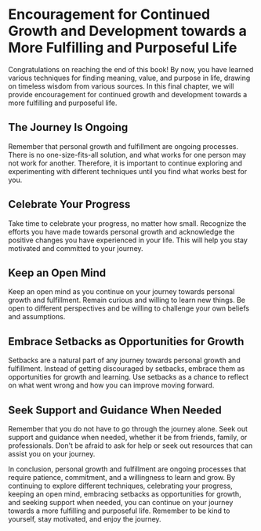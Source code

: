 Encouragement for Continued Growth and Development towards a More Fulfilling and Purposeful Life
========================================================================================================================

Congratulations on reaching the end of this book! By now, you have learned various techniques for finding meaning, value, and purpose in life, drawing on timeless wisdom from various sources. In this final chapter, we will provide encouragement for continued growth and development towards a more fulfilling and purposeful life.

The Journey Is Ongoing
----------------------

Remember that personal growth and fulfillment are ongoing processes. There is no one-size-fits-all solution, and what works for one person may not work for another. Therefore, it is important to continue exploring and experimenting with different techniques until you find what works best for you.

Celebrate Your Progress
-----------------------

Take time to celebrate your progress, no matter how small. Recognize the efforts you have made towards personal growth and acknowledge the positive changes you have experienced in your life. This will help you stay motivated and committed to your journey.

Keep an Open Mind
-----------------

Keep an open mind as you continue on your journey towards personal growth and fulfillment. Remain curious and willing to learn new things. Be open to different perspectives and be willing to challenge your own beliefs and assumptions.

Embrace Setbacks as Opportunities for Growth
--------------------------------------------

Setbacks are a natural part of any journey towards personal growth and fulfillment. Instead of getting discouraged by setbacks, embrace them as opportunities for growth and learning. Use setbacks as a chance to reflect on what went wrong and how you can improve moving forward.

Seek Support and Guidance When Needed
-------------------------------------

Remember that you do not have to go through the journey alone. Seek out support and guidance when needed, whether it be from friends, family, or professionals. Don't be afraid to ask for help or seek out resources that can assist you on your journey.

In conclusion, personal growth and fulfillment are ongoing processes that require patience, commitment, and a willingness to learn and grow. By continuing to explore different techniques, celebrating your progress, keeping an open mind, embracing setbacks as opportunities for growth, and seeking support when needed, you can continue on your journey towards a more fulfilling and purposeful life. Remember to be kind to yourself, stay motivated, and enjoy the journey.
